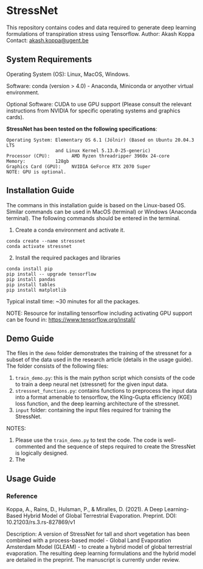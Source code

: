 # StressNet
This repository contains codes and data required to generate deep learning formulations of transpiration stress using Tensorflow. Author: Akash Koppa Contact: akash.koppa@ugent.be

## System Requirements

Operating System (OS): Linux, MacOS, Windows.

Software: conda (version > 4.0) - Anaconda, Miniconda or anyother virtual environment.

Optional Software: CUDA to use GPU support (Please consult the relevant instructions from NVIDIA for specific operating systems and graphics cards). 

**StressNet has been tested on the following specifications**:
```
Operating System: Elementary OS 6.1 (Jólnir) (Based on Ubuntu 20.04.3 LTS 
                  and Linux Kernel 5.13.0-25-generic)
Processor (CPU):        AMD Ryzen threadripper 3960x 24-core
Memory:           128gb
Graphics Card (GPU):    NVIDIA GeForce RTX 2070 Super
NOTE: GPU is optional. 
```

## Installation Guide

The commans in this installation guide is based on the Linux-based OS. Similar commands can be used in MacOS (terminal) or Windows (Anaconda terminal). The following commands should be entered in the terminal.

1. Create a conda environment and activate it.
```
conda create --name stressnet
conda activate stressnet
```

2. Install the required packages and libraries
```
conda install pip
pip install -- upgrade tensorflow
pip install pandas
pip install tables
pip install matplotlib
```
Typical install time: ~30 minutes for all the packages.

NOTE: Resource for installing tensorflow including activating GPU support can be found in: https://www.tensorflow.org/install/

## Demo Guide
The files in the `demo` folder demonstrates the training of the stressnet for a subset of the data used in the research article (details in the usage guide). The folder consists of the following files:

1. `train_demo.py`: this is the main python script which consists of the code to train a deep neural net (stressnet) for the given input data.
2. `stressnet_functions.py`: contains functions to preprocess the input data into a format amenable to tensorflow, the Kling-Gupta efficiency (KGE) loss function, and the deep learning architecture of the stressnet. 
3. `input` folder: containing the input files required for training the StressNet.

NOTES:
1. Please use the `train_demo.py` to test the code. The code is well-commented and the sequence of steps required to create the StressNet is logically designed.
2. The  


## Usage Guide

### Reference

Koppa, A., Rains, D., Hulsman, P., & Miralles, D. (2021). A Deep Learning-Based Hybrid Model of Global Terrestrial Evaporation. Preprint. DOI: 10.21203/rs.3.rs-827869/v1

Description: A version of StressNet for tall and short vegetation has been combined with a process-based model - Global Land Evaporation Amsterdam Model (GLEAM) - to create a hybrid model of global terrestrial evaporation. The resulting deep learning formulations and the hybrid model are detailed in the preprint. The manuscript is currently under review.
